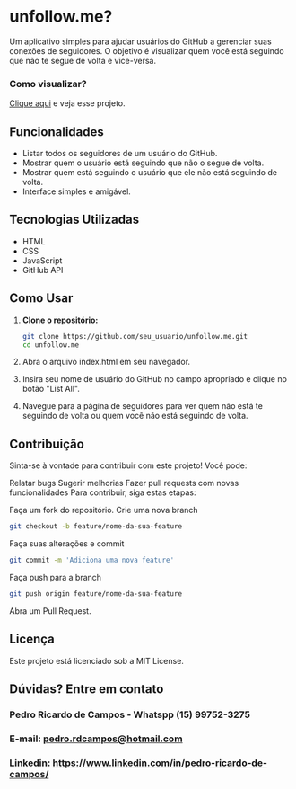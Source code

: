 # unfollow.me?

Um aplicativo simples para ajudar usuários do GitHub a gerenciar suas conexões de seguidores. O objetivo é visualizar quem você está seguindo que não te segue de volta e vice-versa.

### Como visualizar?
[Clique aqui](https://pedrordcampos.github.io/unfollowme/) e veja esse projeto.

## Funcionalidades

- Listar todos os seguidores de um usuário do GitHub.
- Mostrar quem o usuário está seguindo que não o segue de volta.
- Mostrar quem está seguindo o usuário que ele não está seguindo de volta.
- Interface simples e amigável.

## Tecnologias Utilizadas

- HTML
- CSS
- JavaScript
- GitHub API

## Como Usar

1. **Clone o repositório:**

   ```bash
   git clone https://github.com/seu_usuario/unfollow.me.git
   cd unfollow.me
    `````
2. Abra o arquivo index.html em seu navegador.

3. Insira seu nome de usuário do GitHub no campo apropriado e clique no botão "List All".

4. Navegue para a página de seguidores para ver quem não está te seguindo de volta ou quem você não está seguindo de volta.

## Contribuição
Sinta-se à vontade para contribuir com este projeto! Você pode:

Relatar bugs
Sugerir melhorias
Fazer pull requests com novas funcionalidades
Para contribuir, siga estas etapas:

Faça um fork do repositório.
Crie uma nova branch 
```bash
git checkout -b feature/nome-da-sua-feature
```
Faça suas alterações e commit
```bash
git commit -m 'Adiciona uma nova feature'
```
Faça push para a branch
```bash
git push origin feature/nome-da-sua-feature
```
Abra um Pull Request.

## Licença
Este projeto está licenciado sob a MIT License.

## Dúvidas? Entre em contato

### Pedro Ricardo de Campos - Whatspp (15) 99752-3275
### E-mail: pedro.rdcampos@hotmail.com
### Linkedin: https://www.linkedin.com/in/pedro-ricardo-de-campos/
